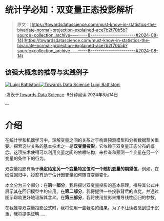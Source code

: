 # 统计学必知：双变量正态投影解析

> 原文：[https://towardsdatascience.com/must-know-in-statistics-the-bivariate-normal-projection-explained-ace7b2f70b5b?source=collection_archive---------8-----------------------#2024-08-14](https://towardsdatascience.com/must-know-in-statistics-the-bivariate-normal-projection-explained-ace7b2f70b5b?source=collection_archive---------8-----------------------#2024-08-14)

## 该强大概念的推导与实践例子

[](https://medium.com/@lu.battistoni?source=post_page---byline--ace7b2f70b5b--------------------------------)[![Luigi Battistoni](../Images/2577427b0e46329870794a9c7ef61714.png)](https://medium.com/@lu.battistoni?source=post_page---byline--ace7b2f70b5b--------------------------------)[](https://towardsdatascience.com/?source=post_page---byline--ace7b2f70b5b--------------------------------)[![Towards Data Science](../Images/a6ff2676ffcc0c7aad8aaf1d79379785.png)](https://towardsdatascience.com/?source=post_page---byline--ace7b2f70b5b--------------------------------) [Luigi Battistoni](https://medium.com/@lu.battistoni?source=post_page---byline--ace7b2f70b5b--------------------------------)

·发表于[Towards Data Science](https://towardsdatascience.com/?source=post_page---byline--ace7b2f70b5b--------------------------------) ·8分钟阅读·2024年8月14日

--

# 介绍

在统计学和机器学习中，理解变量之间的关系对于构建预测模型和分析数据至关重要。探索这些关系的基本技术之一是**双变量投影**，它依赖于双变量正态分布的概念。这项技术使得可以利用变量之间的依赖结构，来检查和预测一个变量在另一个变量的条件下的行为。

双变量投影有助于**确定给定另一个变量特定值时一个随机变量的期望值**。例如，在线性回归中，投影有助于估计因变量如何随自变量变化。

本文分为三个部分：在**第一部分**，我将探讨双变量投影的基本原理，推导其公式并展示其在回归模型中的应用。在**第二部分**，我将提供一些投影背后的直觉，并通过图示帮助更好地理解其含义。在**第三部分**，我将使用投影来推导线性回归的参数。

在我推导双变量投影公式时，我将使用一些著名的结果。为了不让读者感到过于沉重，我将提供证明……
